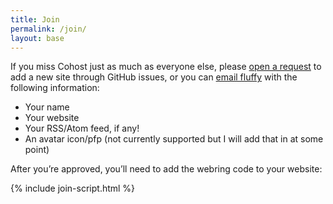 ```yaml
---
title: Join
permalink: /join/
layout: base
---
```


If you miss Cohost just as much as everyone else, please <a class="button" href="https://github.com/{{ site.repository }}/issues/new/choose">open a request</a> to add a new site through GitHub issues, or you can [email fluffy](mailto:fluffy%40beesbuzz%2ebiz?subject=Cohost+webring) with the following information:

* Your name
* Your website
* Your RSS/Atom feed, if any!
* An avatar icon/pfp (not currently supported but I will add that in at some point)

After you’re approved, you’ll need to add the webring code to your website:

{% include join-script.html %}
